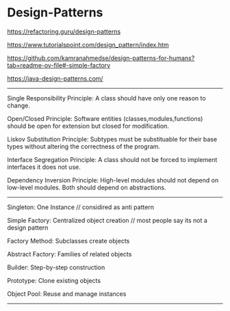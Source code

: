 # Design-Patterns
 
https://refactoring.guru/design-patterns

https://www.tutorialspoint.com/design_pattern/index.htm

https://github.com/kamranahmedse/design-patterns-for-humans?tab=readme-ov-file#-simple-factory

https://java-design-patterns.com/

----------------------------------------

Single Responsibility Principle: A class should have only one reason to change.

Open/Closed Principle: Software entities (classes,modules,functions) should be open for extension but closed for modification.

Liskov Substitution Principle: Subtypes must be substituable for their base types without altering the correctness of the program.

Interface Segregation Principle: A class should not be forced to implement interfaces it does not use.

Dependency Inversion Principle: High-level modules should not depend on low-level modules. Both should depend on abstractions.

------------------------------------------

Singleton: One Instance // considired as anti pattern

Simple Factory: Centralized object creation  // most people say its not a design pattern

Factory Method: Subclasses create objects

Abstract Factory: Families of related objects

Builder: Step-by-step construction

Prototype: Clone existing objects

Object Pool: Reuse and manage instances

--------------------------------------------